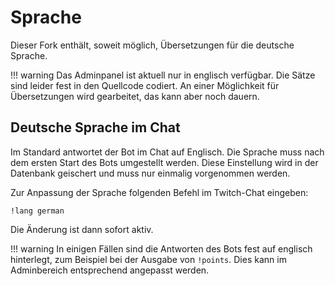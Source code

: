 # Sprache

Dieser Fork enthält, soweit möglich, Übersetzungen für die deutsche Sprache.

!!! warning
    Das Adminpanel ist aktuell nur in englisch verfügbar. Die Sätze sind leider fest in den Quellcode codiert.
    An einer Möglichkeit für Übersetzungen wird gearbeitet, das kann aber noch dauern.

## Deutsche Sprache im Chat

Im Standard antwortet der Bot im Chat auf Englisch. Die Sprache muss nach dem ersten Start des Bots umgestellt
werden. Diese Einstellung wird in der Datenbank geischert und muss nur einmalig vorgenommen werden.

Zur Anpassung der Sprache folgenden Befehl im Twitch-Chat eingeben:
```
!lang german
```
Die Änderung ist dann sofort aktiv.

!!! warning
    In einigen Fällen sind die Antworten des Bots fest auf englisch hinterlegt, zum Beispiel bei der Ausgabe von ```!points```.
    Dies kann im Adminbereich entsprechend angepasst werden.